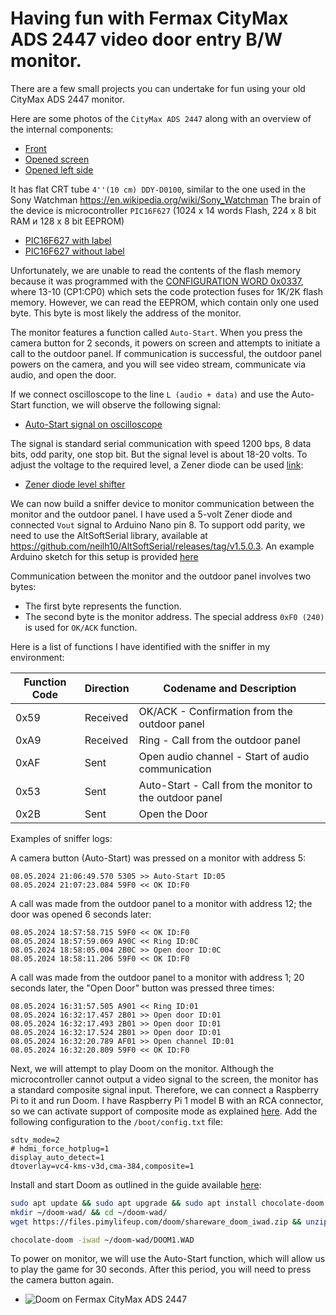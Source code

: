 #  Having fun with Fermax CityMax ADS 2447 video door entry B/W monitor.

There are a few small projects you can undertake for fun using your old CityMax ADS 2447 monitor.

Here are some photos of the `CityMax ADS 2447` along with an overview of the internal components:

- [Front](./img/CityMax_ADS_2447_front.png)
- [Opened screen](./img/CityMax_ADS_2447_front_screen.png)
- [Opened left side](./img/CityMax_ADS_2447_front_left.png)

It has flat CRT tube `4''(10 cm) DDY-D0100`, similar to the one used in the Sony Watchman https://en.wikipedia.org/wiki/Sony_Watchman
The brain of the device is microcontroller `PIC16F627` (1024 x 14 words Flash, 224 x 8 bit RAM и 128 x 8 bit EEPROM)

- [PIC16F627 with label](./img/PIC16F627_1.png)
- [PIC16F627 without label](./img/PIC16F627_2.png)

Unfortunately, we are unable to read the contents of the flash memory because it was programmed with the [CONFIGURATION WORD 0x0337](./img/PIC16F627_flags.png),
where 13-10 (CP1:CP0) which sets the code protection fuses for 1K/2K flash memory.
However, we can read the EEPROM, which contain only one used byte. This byte is most likely the address of the monitor.

The monitor features a function called  `Auto-Start`. When you press the camera button for 2 seconds, it powers on screen and
attempts to initiate a call to the outdoor panel.
If communication is successful, the outdoor panel powers on the camera, and you will see video stream, communicate via audio, and open the door.

If we connect oscilloscope to the line `L (audio + data)` and use the Auto-Start function, we will observe the following signal:

- [Auto-Start signal on oscilloscope](./img/Auto_Start_signal_on_oscilloscope.png)

The signal is standard serial communication with speed 1200 bps, 8 data bits, odd parity, one stop bit. But the signal level is about 18-20 volts.
To adjust the voltage to the required level, a Zener diode can be used [link](https://electronics.stackexchange.com/questions/84286/looking-to-build-a-signal-level-converter-to-reduce-20v-input-to-3-3v-out-am-i):

- [Zener diode level shifter](./img/Zener_diode_level_shifter.png)

We can now build a sniffer device to monitor communication between the monitor and the outdoor panel.
I have used a 5-volt Zener diode and connected `Vout` signal to Arduino Nano pin 8.
To support odd parity, we need to use the AltSoftSerial library, available at https://github.com/neilh10/AltSoftSerial/releases/tag/v1.5.0.3.
An example Arduino sketch for this setup is provided [here](./sniffer/Fermax_serial_sniffer.ino)

Communication between the monitor and the outdoor panel involves two bytes:
- The first byte represents the function.
- The second byte is the monitor address. The special address `0xF0 (240)` is used for `OK/ACK` function.

Here is a list of functions I have identified with the sniffer in my environment:

| Function Code | Direction | Codename and Description                                |
|---------------|-----------|---------------------------------------------------------|
| 0x59          | Received  | OK/ACK - Confirmation from the outdoor panel            |
| 0xA9          | Received  | Ring - Call from the outdoor panel                      |
| 0xAF          | Sent      | Open audio channel - Start of audio communication       |
| 0x53          | Sent      | Auto-Start - Call from the monitor to the outdoor panel |
| 0x2B          | Sent      | Open the Door                                           |

Examples of sniffer logs:

A camera button (Auto-Start) was pressed on a monitor with address 5:
```
08.05.2024 21:06:49.570 5305 >> Auto-Start ID:05
08.05.2024 21:07:23.084 59F0 << OK ID:F0
```

A call was made from the outdoor panel to a monitor with address 12; the door was opened 6 seconds later:
```
08.05.2024 18:57:58.715 59F0 << OK ID:F0
08.05.2024 18:57:59.069 A90C << Ring ID:0C
08.05.2024 18:58:05.004 2B0C >> Open door ID:0C
08.05.2024 18:58:11.206 59F0 << OK ID:F0
```

A call was made from the outdoor panel to a monitor with address 1; 20 seconds later, the "Open Door" button was pressed three times:
```
08.05.2024 16:31:57.505 A901 << Ring ID:01
08.05.2024 16:32:17.457 2B01 >> Open door ID:01
08.05.2024 16:32:17.493 2B01 >> Open door ID:01
08.05.2024 16:32:17.524 2B01 >> Open door ID:01
08.05.2024 16:32:20.789 AF01 >> Open channel ID:01
08.05.2024 16:32:20.809 59F0 << OK ID:F0
```

Next, we will attempt to play Doom on the monitor. Although the microcontroller cannot output a video signal to the screen, 
the monitor has a standard composite signal input. Therefore, we can connect a Raspberry Pi to it and run Doom.
I have Raspberry Pi 1 model B with an RCA connector, so we can activate support of composite mode as explained [here](https://magpi.raspberrypi.com/articles/rca-pi-zero).
Add the following configuration to the `/boot/config.txt` file:

```
sdtv_mode=2
# hdmi_force_hotplug=1
display_auto_detect=1
dtoverlay=vc4-kms-v3d,cma-384,composite=1
```

Install and start Doom as outlined in the guide available [here](https://pimylifeup.com/raspberry-pi-doom/):

```bash
sudo apt update && sudo apt upgrade && sudo apt install chocolate-doom libgl1-mesa-dri xinit x11-xserver-utils  -y
mkdir ~/doom-wad/ && cd ~/doom-wad/
wget https://files.pimylifeup.com/doom/shareware_doom_iwad.zip && unzip shareware_doom_iwad.zip && rm shareware_doom_iwad.zip

chocolate-doom -iwad ~/doom-wad/DOOM1.WAD
```

To power on monitor, we will use the Auto-Start function, which will allow us to play the game for 30 seconds. After this period, you will need to press the camera button again.

- ![Doom on Fermax CityMax ADS 2447](./img/Doom_on_CityMax_ADS_2447.gif)